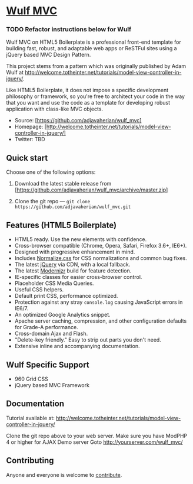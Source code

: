 # [Wulf MVC](https://github.com/adjavaherian/wulf_mvc)

### TODO Refactor instructions below for Wulf ###
Wulf MVC on HTML5 Boilerplate is a professional front-end template for building fast,
robust, and adaptable web apps or ReSTFul sites using a jQuery based MVC Design Pattern.

This project stems from a pattern which was originally published by Adam Wulf at
http://welcome.totheinter.net/tutorials/model-view-controller-in-jquery/.

Like HTML5 Boilerplate, it does not impose a specific development philosophy or
framework, so you're free to architect your code in the way that you want and use
the code as a template for developing robust application with class-like MVC objects.

* Source: [https://github.com/adjavaherian/wulf_mvc]
* Homepage: [http://welcome.totheinter.net/tutorials/model-view-controller-in-jquery/]
* Twitter: TBD


## Quick start

Choose one of the following options:

1. Download the latest stable release from
   [https://github.com/adjavaherian/wulf_mvc/archive/master.zip]

2. Clone the git repo — `git clone
   https://github.com/adjavaherian/wulf_mvc.git`


## Features (HTML5 Boilerplate)

* HTML5 ready. Use the new elements with confidence.
* Cross-browser compatible (Chrome, Opera, Safari, Firefox 3.6+, IE6+).
* Designed with progressive enhancement in mind.
* Includes [Normalize.css](http://necolas.github.com/normalize.css/) for CSS
  normalizations and common bug fixes.
* The latest [jQuery](http://jquery.com/) via CDN, with a local fallback.
* The latest [Modernizr](http://modernizr.com/) build for feature detection.
* IE-specific classes for easier cross-browser control.
* Placeholder CSS Media Queries.
* Useful CSS helpers.
* Default print CSS, performance optimized.
* Protection against any stray `console.log` causing JavaScript errors in
  IE6/7.
* An optimized Google Analytics snippet.
* Apache server caching, compression, and other configuration defaults for
  Grade-A performance.
* Cross-domain Ajax and Flash.
* "Delete-key friendly." Easy to strip out parts you don't need.
* Extensive inline and accompanying documentation.

## Wulf Specific Support
* 960 Grid CSS
* jQuery based MVC Framework


## Documentation

Tutorial available at:
http://welcome.totheinter.net/tutorials/model-view-controller-in-jquery/

Clone the git repo above to your web server.  Make sure you have ModPHP 4 or higher for AJAX Demo server
Goto http://yourserver.com/wulf_mvc/


## Contributing

Anyone and everyone is welcome to
[contribute](https://github.com/adjavaherian/wulf_mvc/blob/master/CONTRIBUTING_TBD.md).
